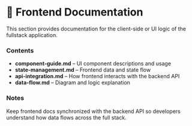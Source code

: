 # 🎨 Frontend Documentation

This section provides documentation for the client-side or UI logic of the fullstack application.

### Contents
- **component-guide.md** – UI component descriptions and usage
- **state-management.md** – Frontend data and state flow
- **api-integration.md** – How frontend interacts with the backend API
- **data-flow.md** – Diagram and logic explanation

### Notes
Keep frontend docs synchronized with the backend API so developers understand how data flows across the full stack.
